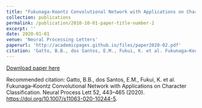 ```yaml
---
title: "Fukunaga-Koontz Convolutional Network with Applications on Character Classification"
collection: publications
permalink: /publication/2010-10-01-paper-title-number-2
excerpt: ''
date: 2020-01-01
venue: 'Neural Processing Letters'
paperurl: 'http://academicpages.github.io/files/paper2020-02.pdf'
citation: 'Gatto, B.B., dos Santos, E.M., Fukui, K. et al. Fukunaga–Koontz Convolutional Network with Applications on Character Classification. Neural Process Lett 52, 443–465 (2020). https://doi.org/10.1007/s11063-020-10244-5.'
---
```



[Download paper here](http://academicpages.github.io/files/paper2020-02.pdf)

Recommended citation: Gatto, B.B., dos Santos, E.M., Fukui, K. et al. Fukunaga–Koontz Convolutional Network with Applications on Character Classification. Neural Process Lett 52, 443–465 (2020). https://doi.org/10.1007/s11063-020-10244-5.

